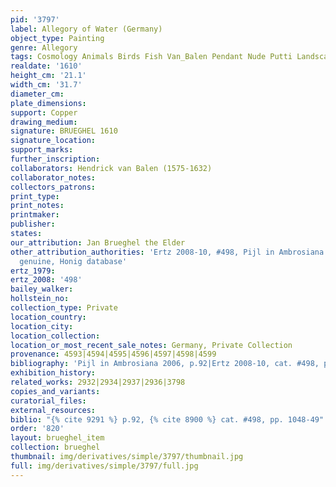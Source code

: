 ```yaml
---
pid: '3797'
label: Allegory of Water (Germany)
object_type: Painting
genre: Allegory
tags: Cosmology Animals Birds Fish Van_Balen Pendant Nude Putti Landscape
realdate: '1610'
height_cm: '21.1'
width_cm: '31.7'
diameter_cm: 
plate_dimensions: 
support: Copper
drawing_medium: 
signature: BRUEGHEL 1610
signature_location: 
support_marks: 
further_inscription: 
collaborators: Hendrick van Balen (1575-1632)
collaborator_notes: 
collectors_patrons: 
print_type: 
print_notes: 
printmaker: 
publisher: 
states: 
our_attribution: Jan Brueghel the Elder
other_attribution_authorities: 'Ertz 2008-10, #498, Pijl in Ambrosiana 2006 p.92 as
  genuine, Honig database'
ertz_1979: 
ertz_2008: '498'
bailey_walker: 
hollstein_no: 
collection_type: Private
location_country: 
location_city: 
location_collection: 
location_or_most_recent_sale_notes: Germany, Private Collection
provenance: 4593|4594|4595|4596|4597|4598|4599
bibliography: 'Pijl in Ambrosiana 2006, p.92|Ertz 2008-10, cat. #498, pp. 1048-49'
exhibition_history: 
related_works: 2932|2934|2937|2936|3798
copies_and_variants: 
curatorial_files: 
external_resources: 
biblio: "{% cite 9291 %} p.92, {% cite 8900 %} cat. #498, pp. 1048-49"
order: '820'
layout: brueghel_item
collection: brueghel
thumbnail: img/derivatives/simple/3797/thumbnail.jpg
full: img/derivatives/simple/3797/full.jpg
---
```


